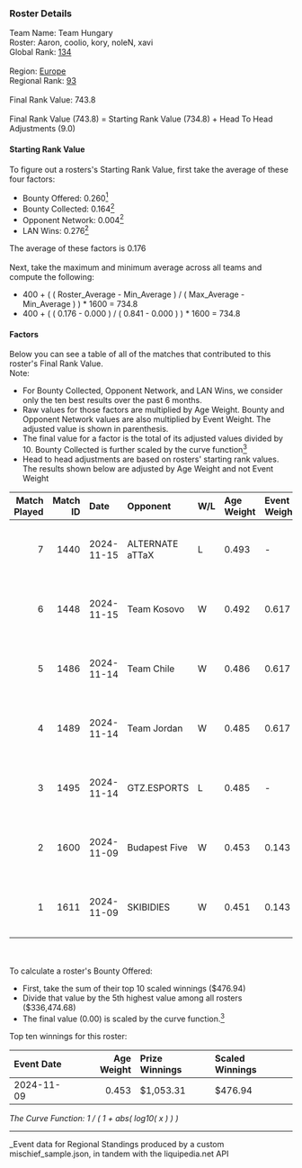 ### Roster Details<br />
Team Name: Team Hungary<br />
Roster: Aaron, coolio, kory, noleN, xavi<br />
Global Rank: [134](../../standings_global_2025_03_01.md)<br />
<br />
Region: [Europe]( ../../standings_europe_2025_03_01.md)<br />
Regional Rank: [93]( ../../standings_europe_2025_03_01.md)<br />
<br />
Final Rank Value:  743.8<br />
<br />
Final Rank Value (743.8) = Starting Rank Value (734.8) + Head To Head Adjustments (9.0)<br />

#### Starting Rank Value<br />
To figure out a rosters's Starting Rank Value, first take the average of these four factors:<br />
- Bounty Offered: 0.260[<sup>1</sup>](#table2)
- Bounty Collected: 0.164[<sup>2</sup>](#table1)
- Opponent Network: 0.004[<sup>2</sup>](#table1)
- LAN Wins: 0.276[<sup>2</sup>](#table1)

The average of these factors is 0.176<br />
<br />
Next, take the maximum and minimum average across all teams and compute the following:<br />
- 400 + ( ( Roster_Average - Min_Average ) / ( Max_Average - Min_Average ) ) * 1600 = 734.8
- 400 + ( ( 0.176 - 0.000 ) / ( 0.841 - 0.000 ) ) * 1600 = 734.8


#### Factors<br />
Below you can see a table of all of the matches that contributed to this roster's Final Rank Value.<br />
Note:<br />

- For Bounty Collected, Opponent Network, and LAN Wins, we consider only the ten best results over the past 6 months.
- Raw values for those factors are multiplied by Age Weight. Bounty and Opponent Network values are also multiplied by Event Weight. The adjusted value is shown in parenthesis.
- The final value for a factor is the total of its adjusted values divided by 10. Bounty Collected is further scaled by the curve function[<sup>3</sup>](#curveFunction)
- Head to head adjustments are based on rosters' starting rank values. The results shown below are adjusted by Age Weight and not Event Weight
<span id="table1"></span><br />


| Match Played | Match ID | Date       | Opponent        | W/L | Age Weight | Event Weight | Bounty Collected | Opponent Network | LAN Wins  | H2H Adj. | Roster                            |
| -: | -: | :- | :- | :- | :- | :- | :- | :- | :- | -: | :- |
|            7 |     1440 | 2024-11-15 | ALTERNATE aTTaX | L   | 0.493      | -            | -                | -                | -         |    -4.69 | Aaron, coolio, kory, noleN, xavi  |
|            6 |     1448 | 2024-11-15 | Team Kosovo     | W   | 0.492      | 0.617        | 0.000 (0.000)    | 0.022 (0.007)    | 1 (0.492) |     3.15 | Aaron, coolio, kory, noleN, xavi  |
|            5 |     1486 | 2024-11-14 | Team Chile      | W   | 0.486      | 0.617        | 0.000 (0.000)    | 0.059 (0.018)    | 1 (0.486) |     2.52 | Aaron, coolio, kory, noleN, xavi  |
|            4 |     1489 | 2024-11-14 | Team Jordan     | W   | 0.485      | 0.617        | 0.000 (0.000)    | 0.029 (0.009)    | 1 (0.485) |     2.35 | Aaron, coolio, kory, noleN, xavi  |
|            3 |     1495 | 2024-11-14 | GTZ.ESPORTS     | L   | 0.485      | -            | -                | -                | -         |    -1.34 | Aaron, coolio, kory, noleN, xavi  |
|            2 |     1600 | 2024-11-09 | Budapest Five   | W   | 0.453      | 0.143        | 0.001 (0.000)    | 0.027 (0.002)    | 1 (0.453) |     3.61 | Aaron, balage, Kamion, kory, xavi |
|            1 |     1611 | 2024-11-09 | SKIBIDIES       | W   | 0.451      | 0.143        | 0.000 (0.000)    | 0.027 (0.002)    | 1 (0.451) |     3.43 | Aaron, balage, Kamion, kory, xavi |

<br />
<span id="table2"></span><br />
To calculate a roster's Bounty Offered:<br />

- First, take the sum of their top 10 scaled winnings ($476.94)
- Divide that value by the 5th highest value among all rosters ($336,474.68)
- The final value (0.00) is scaled by the curve function.[<sup>3</sup>](#curveFunction)

Top ten winnings for this roster:<br />

| Event Date | Age Weight | Prize Winnings | Scaled Winnings |
| :- | -: | :- | :- |
| 2024-11-09 |      0.453 | $1,053.31      | $476.94         |


<span id="curveFunction"></span>_The Curve Function: 1 / ( 1 + abs( log10( x ) ) )_<br />

---
_Event data for Regional Standings produced by a custom mischief_sample.json, in tandem with the liquipedia.net API<br />
